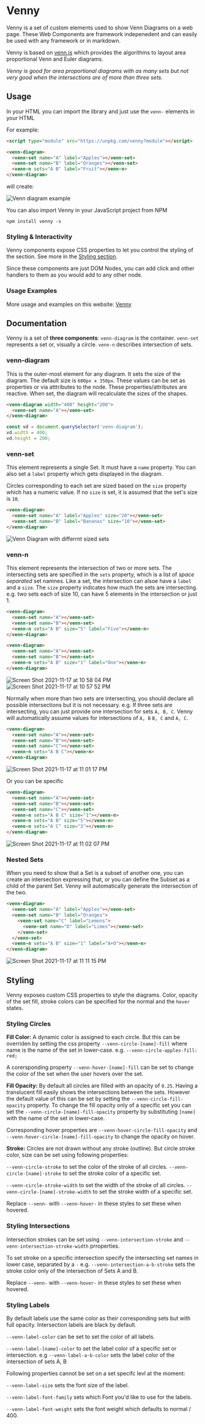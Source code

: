 # Venny

Venny is a set of custom elements used to show Venn Diagrams on a web page. These Web Components are framework indepenedent and can easily be used with any framework or in markdown. 

Venny is based on [venn.js](https://github.com/benfred/venn.js/) which provides the algorithms to layout area proportional Venn and Euler diagrams. 

_Venny is good for area proportional diagrams with as many sets but not very good when the intersections are of more than three sets._


## Usage

In your HTML you can import the library and just use the `venn-` elements in your HTML

For example:
```html
<script type="module" src="https://unpkg.com/venny?module"></script>

<venn-diagram>
  <venn-set name="A" label="Apples"></venn-set>
  <venn-set name="B" label="Oranges"></venn-set>
  <venn-n sets="A B" label="Fruit"></venn-n>
</venn-diagram>
```

will create:

![Venn diagram example](https://user-images.githubusercontent.com/833927/142365349-bd5ca46d-7c3b-41cd-98ee-94848c4f6094.png)


You can also import Venny in your JavaScript project from NPM

```
npm install venny -s
```

### Styling & Interactivity

Venny components expose CSS properties to let you control the styling of the section. See more in the [Styling section](https://roughjs.com).

Since these components are just DOM Nodes, you can add click and other handlers to them as you would add to any other node. 

### Usage Examples

More usage and examples on this website: [Venny](https://roughjs.com)

## Documentation 

Venny is a set of **three components**: `venn-diagram` is the container. `venn-set` represents a set or, visually a circle. `venn-n` describes intersection of sets. 

### venn-diagram

This is the outer-most element for any diagram. It sets the size of the diagram. The default size is `600px x 350px`. These values can be set as properties or via atttributes to the node. These properties/attributes are reactive. When set, the diagram will recalculate the sizes of the shapes. 

```html
<venn-diagram width="400" height="200">
  <venn-set name="A"></venn-set>
</venn-diagram>
```

```javascript
const vd = document.querySelector('venn-diagram');
vd.width = 400;
vd.height = 200;
```

### venn-set

This element represents a single Set. It must have a `name` property. You can also set a `label` property which gets displayed in the diagram. 

Circles corresponding to each set are sized based on the `size` property which has a numeric value. If no `size` is set, it is assumed that the set's size is `10`.

```html
<venn-diagram>
  <venn-set name="A" label="Apples" size="20"></venn-set>
  <venn-set name="B" label="Bananas" size="10"></venn-set>
</venn-diagram>
```

![Venn Diagram with differrnt sized sets](https://user-images.githubusercontent.com/833927/142366532-ed00c3c0-16f9-4f18-a10e-1c7b5bafe818.png)


### venn-n

This element represents the intersection of two or more sets. The intersecting sets are specified in the `sets` property, which is a list of *space separated* set namnes.
Like a set, the intersection can alsoe have a `label` and a `size`. The `size` property indicates how much the sets are intersecting. e.g. two sets each of size 10, can have 5 elements in the intersection or just 1.

```html
<venn-diagram>
  <venn-set name="A"></venn-set>
  <venn-set name="B"></venn-set>
  <venn-n sets="A B" size="5" label="Five"></venn-n>
</venn-diagram>

<venn-diagram>
  <venn-set name="A"></venn-set>
  <venn-set name="B"></venn-set>
  <venn-n sets="A B" size="1" label="One"></venn-n>
</venn-diagram>
```

![Screen Shot 2021-11-17 at 10 58 04 PM](https://user-images.githubusercontent.com/833927/142367366-494f134c-6a59-4e3f-a117-76577b375562.png)
![Screen Shot 2021-11-17 at 10 57 52 PM](https://user-images.githubusercontent.com/833927/142367386-fc28c2de-6ac0-4dcc-b91f-13f899ca81a2.png)


Normally when more than two sets are intersecting, you should declare all possible intersections but it is not necessary. e.g. If three sets are intersecting, you can just provide one intersection for sets `A, B, C`. Venny will automatically assume values for intersections of `A, B` `B, C` and `A, C`. 

```html
<venn-diagram>
  <venn-set name="A"></venn-set>
  <venn-set name="B"></venn-set>
  <venn-set name="C"></venn-set>
  <venn-n sets="A B C"></venn-n>
</venn-diagram>
```
![Screen Shot 2021-11-17 at 11 01 17 PM](https://user-images.githubusercontent.com/833927/142367951-bed31784-289f-42ad-9a8e-ff9e05c2d017.png)

Or you can be specific 

```html
<venn-diagram>
  <venn-set name="A"></venn-set>
  <venn-set name="B"></venn-set>
  <venn-set name="C"></venn-set>
  <venn-n sets="A B C" size="1"></venn-n>
  <venn-n sets="A B" size="5"></venn-n>
  <venn-n sets="A C" size="3"></venn-n>
</venn-diagram>
```
![Screen Shot 2021-11-17 at 11 02 07 PM](https://user-images.githubusercontent.com/833927/142368046-b808e127-c4b1-436a-b9e1-fa0ddad015d8.png)

### Nested Sets

When you need to show that a Set is a subset of another one, you can create an intersection expressing that, or you can define the Subset as a child of the parent Set. Venny will automatically generate the intersection of the two.

```html
<venn-diagram>
  <venn-set name="A" label="Apples"></venn-set>
  <venn-set name="B" label="Oranges">
    <venn-set name="C" label="Lemons">
      <venn-set name="D" label="Limes"></venn-set>
    </venn-set>
  </venn-set>
  <venn-n sets="A B" size="1" label="A+O"></venn-n>
</venn-diagram>
```
![Screen Shot 2021-11-17 at 11 11 15 PM](https://user-images.githubusercontent.com/833927/142369233-21eb4005-fcec-4a4a-a9e1-605c8a6f565e.png)


## Styling 

Venny exposes custom CSS properties to style the diagrams. Color, opacity of the set fill, stroke colors can be specified for the normal and the `hover` states. 

### Styling Circles

**Fill Color:** A dynamic color is assigned to each circle. But this can be overriden by setting the css property `--venn-circle-[name]-fill` where name is the name of the set in lower-case. e.g. `--venn-circle-apples-fill: red;`

A corersponding property `--venn-hover-[name]-fill` can be set to change the color of the set when the user hovers over the set. 

**Fill Opacity:** By default all circles are filled with an opacity of `0.25`. Having a translucent fill easily shows the intersections between the sets. However the default value of this can be set by setting the `--venn-circle-fill-opacity` property. To change the fill opacity only of a specific set you can set the `--venn-circle-[name]-fill-opacity` property by substituting `[name]` with the name of the set in lower-case. 

Corresponding hover properties are `--venn-hover-circle-fill-opacity` and `--venn-hover-circle-[name]-fill-opacity` to change the opacity on hover. 

**Stroke:** Circles are not drawn without any stroke (outline). But circle stroke color, size can be set using following properties:

`--venn-circle-stroke` to set the color of the stroke of all circles. `--venn-circle-[name]-stroke` to set the stroke color of a specific set. 

`--venn-circle-stroke-width` to set the width of the stroke of all circles. `--venn-circle-[name]-stroke-width` to set the stroke width of a specific set. 

Replace `--venn-` with `--venn-hover-` in these styles to set these when hovered. 

### Styling Intersections

Intersection strokes can be set using `--venn-intersection-stroke` and `--venn-intersection-stroke-width` prroperties. 

To set stroke on a specific intersection specify the intersecting set names in lower case, separated by a `-`
e.g. `--venn-intersection-a-b-stroke` sets the stroke color only of the intersection of Sets A and B.

Replace `--venn-` with `--venn-hover-` in these styles to set these when hovered. 

### Styling Labels

By default labels use the same color as their corresponding sets but with full opacity. Intersection labels are black by default. 

`--venn-label-color` can be set to set the color of all labels. 

`--venn-label-[name]-color` to set the label color of a specific set or intersection. e.g `--venn-label-a-b-color` sets the label color of the intersection of sets A, B

Following properties cannot be set on a set specifc levl at the moment:

`--venn-label-size` sets the font size of the label.

`--venn-label-font-family` sets which Font you'd like to use for the labels.

`--venn-label-font-weight` sets the font weight which defaults to normal / 400. 

